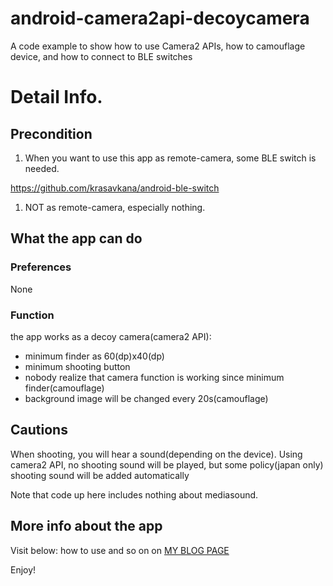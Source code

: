 # android-camera2api-decoycamera

A code example to show how to use Camera2 APIs, how to camouflage device, and how to connect to BLE switches

# Detail Info.

## Precondition

1. When you want to use this app as remote-camera, some BLE switch is needed.

https://github.com/krasavkana/android-ble-switch

1. NOT as remote-camera, especially nothing.

## What the app can do

### Preferences

None

### Function

the app works as a decoy camera(camera2 API):

- minimum finder as 60(dp)x40(dp)
- minimum shooting button
- nobody realize that camera function is working since minimum finder(camouflage)
- background image will be changed every 20s(camouflage)

## Cautions

When shooting, you will hear a sound(depending on the device).
Using camera2 API, no shooting sound will be played, but some policy(japan only)
shooting sound will be added automatically

Note that code up here includes nothing about mediasound.

## More info about the app

Visit below:
how to use and so on on [MY BLOG PAGE](https://krasavkana.com)

Enjoy!
